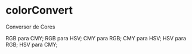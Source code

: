 # colorConvert

Conversor de Cores

RGB para CMY; 
RGB para HSV;
CMY para RGB;
CMY para HSV;
HSV para RGB;
HSV para CMY;

